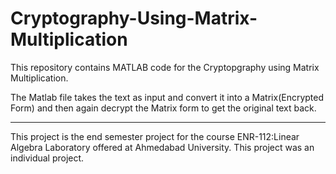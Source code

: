 # Cryptography-Using-Matrix-Multiplication
This repository contains MATLAB code for the Cryptopgraphy using Matrix Multiplication.

The Matlab file takes the text as input and convert it into a Matrix(Encrypted Form) and then again decrypt the Matrix form to get the original text back.

------------------------------------------------------------------------------------------------------------------------

This project is the end semester project for the course ENR-112:Linear Algebra Laboratory offered at Ahmedabad University.
This project was an individual project.
